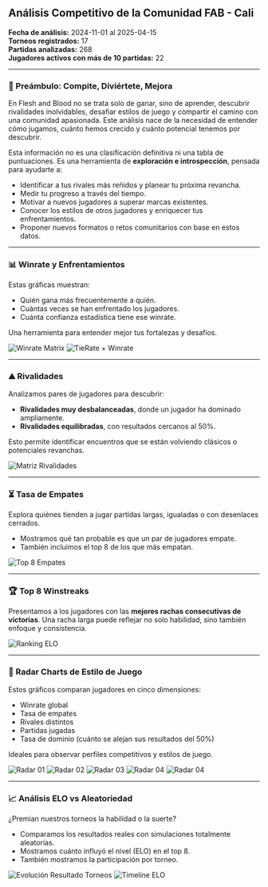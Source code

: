 ## Análisis Competitivo de la Comunidad FAB - Cali

**Fecha de análisis:** 2024-11-01 al 2025-04-15  
**Torneos registrados:** 17  
**Partidas analizadas:** 268  
**Jugadores activos con más de 10 partidas:** 22

---

### 🌟 Preámbulo: Compite, Diviértete, Mejora

En Flesh and Blood no se trata solo de ganar, sino de aprender, descubrir rivalidades inolvidables, desafiar estilos de juego y compartir el camino con una comunidad apasionada. Este análisis nace de la necesidad de entender cómo jugamos, cuánto hemos crecido y cuánto potencial tenemos por descubrir. 

Esta información no es una clasificación definitiva ni una tabla de puntuaciones. Es una herramienta de **exploración e introspección**, pensada para ayudarte a:

- Identificar a tus rivales más reñidos y planear tu próxima revancha.  
- Medir tu progreso a través del tiempo.  
- Motivar a nuevos jugadores a superar marcas existentes.  
- Conocer los estilos de otros jugadores y enriquecer tus enfrentamientos.  
- Proponer nuevos formatos o retos comunitarios con base en estos datos.

---

### 📊 Winrate y Enfrentamientos

Estas gráficas muestran:
- Quién gana más frecuentemente a quién.
- Cuántas veces se han enfrentado los jugadores.
- Cuánta confianza estadística tiene ese winrate.

Una herramienta para entender mejor tus fortalezas y desafíos.

![Winrate Matrix](https://static.fabtcgcolombia.club/public/r2/stats/202504/matrix_winrate.png)
![TieRate + Winrate](https://static.fabtcgcolombia.club/public/r2/stats/202504/matrix_winrate_tierate.png)

---

### ⛰️ Rivalidades

Analizamos pares de jugadores para descubrir:
- **Rivalidades muy desbalanceadas**, donde un jugador ha dominado ampliamente.
- **Rivalidades equilibradas**, con resultados cercanos al 50%.

Esto permite identificar encuentros que se están volviendo clásicos o potenciales revanchas.

![Matriz Rivalidades](https://static.fabtcgcolombia.club/public/r2/stats/202504/matriz_rivalidades.png)

---

### ⏳ Tasa de Empates

Explora quiénes tienden a jugar partidas largas, igualadas o con desenlaces cerrados.
- Mostramos qué tan probable es que un par de jugadores empate.
- También incluimos el top 8 de los que más empatan.

![Top 8 Empates](https://static.fabtcgcolombia.club/public/r2/stats/202504/top_8_empates.png)

---

### 🏆 Top 8 Winstreaks

Presentamos a los jugadores con las **mejores rachas consecutivas de victorias**.
Una racha larga puede reflejar no solo habilidad, sino también enfoque y consistencia.

![Ranking ELO](https://static.fabtcgcolombia.club/public/r2/stats/202504/ranking_elo.png)

---

### 🔢 Radar Charts de Estilo de Juego

Estos gráficos comparan jugadores en cinco dimensiones:
- Winrate global
- Tasa de empates
- Rivales distintos
- Partidas jugadas
- Tasa de dominio (cuánto se alejan sus resultados del 50%)

Ideales para observar perfiles competitivos y estilos de juego.

![Radar 01](https://static.fabtcgcolombia.club/public/r2/stats/202504/radar-jugadores-01.png)
![Radar 02](https://static.fabtcgcolombia.club/public/r2/stats/202504/radar-jugadores-02.png)
![Radar 03](https://static.fabtcgcolombia.club/public/r2/stats/202504/radar-jugadores-03.png)
![Radar 04](https://static.fabtcgcolombia.club/public/r2/stats/202504/radar-jugadores-04.png)
![Radar 04](https://static.fabtcgcolombia.club/public/r2/stats/202504/radar-jugadores-05.png)


---

### 📈 Análisis ELO vs Aleatoriedad

¿Premian nuestros torneos la habilidad o la suerte?
- Comparamos los resultados reales con simulaciones totalmente aleatorias.
- Mostramos cuánto influyó el nivel (ELO) en el top 8.
- También mostramos la participación por torneo.

![Evolución Resultado Torneos](https://static.fabtcgcolombia.club/public/r2/stats/202504/evolucion_resultado_torneos.png)
![Timeline ELO](https://static.fabtcgcolombia.club/public/r2/stats/202504/timeline-elo.png)

